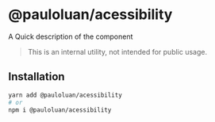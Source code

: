 # @pauloluan/acessibility

A Quick description of the component

> This is an internal utility, not intended for public usage.

## Installation

```sh
yarn add @pauloluan/acessibility
# or
npm i @pauloluan/acessibility
```
